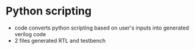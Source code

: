 # Python scripting
- code converts python scripting based on user's inputs into generated verilog code
- 2 files generated RTL and testbench
